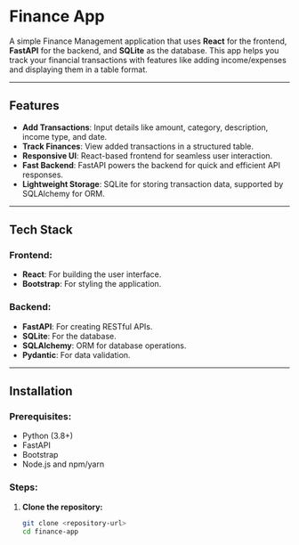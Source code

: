 # Finance App

A simple Finance Management application that uses **React** for the frontend, **FastAPI** for the backend, and **SQLite** as the database. This app helps you track your financial transactions with features like adding income/expenses and displaying them in a table format.

---

## Features

- **Add Transactions**: Input details like amount, category, description, income type, and date.
- **Track Finances**: View added transactions in a structured table.
- **Responsive UI**: React-based frontend for seamless user interaction.
- **Fast Backend**: FastAPI powers the backend for quick and efficient API responses.
- **Lightweight Storage**: SQLite for storing transaction data, supported by SQLAlchemy for ORM.

---

## Tech Stack

### Frontend:
- **React**: For building the user interface.
- **Bootstrap**: For styling the application.

### Backend:
- **FastAPI**: For creating RESTful APIs.
- **SQLite**: For the database.
- **SQLAlchemy**: ORM for database operations.
- **Pydantic**: For data validation.

---

## Installation

### Prerequisites:
- Python (3.8+)
- FastAPI
- Bootstrap
- Node.js and npm/yarn

### Steps:

1. **Clone the repository:**
   ```bash
   git clone <repository-url>
   cd finance-app
